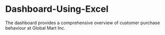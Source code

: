 # Dashboard-Using-Excel
The dashboard provides a comprehensive overview of customer purchase behaviour at Global Mart Inc.
